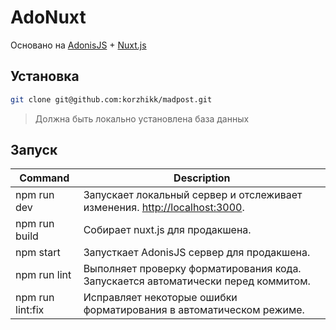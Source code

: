# AdoNuxt

Основано на [AdonisJS](http://adonisjs.com/) + [Nuxt.js](https://nuxtjs.org)

## Установка

```bash
git clone git@github.com:korzhikk/madpost.git
```

> Должна быть локально установлена база данных

## Запуск

| Command | Description |
|---------|-------------|
| npm run dev | Запускает локальный сервер и отслеживает изменения. [http://localhost:3000](http://localhost:3000). |
| npm run build | Собирает nuxt.js для продакшена. |
| npm start | Запусткает AdonisJS сервер для продакшена. |
| npm run lint | Выполняет проверку форматирования кода. Запускается автоматически перед коммитом. |
| npm run lint:fix | Исправляет некоторые ошибки форматирования в автоматическом режиме. |